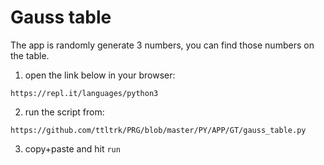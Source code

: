 
Gauss table
======

The app is randomly generate 3 numbers, you can find those numbers on the table.

1. open the link below in your browser:

```
https://repl.it/languages/python3
```

2. run the script from:

```
https://github.com/ttltrk/PRG/blob/master/PY/APP/GT/gauss_table.py
```

3. copy+paste and hit ```run```


